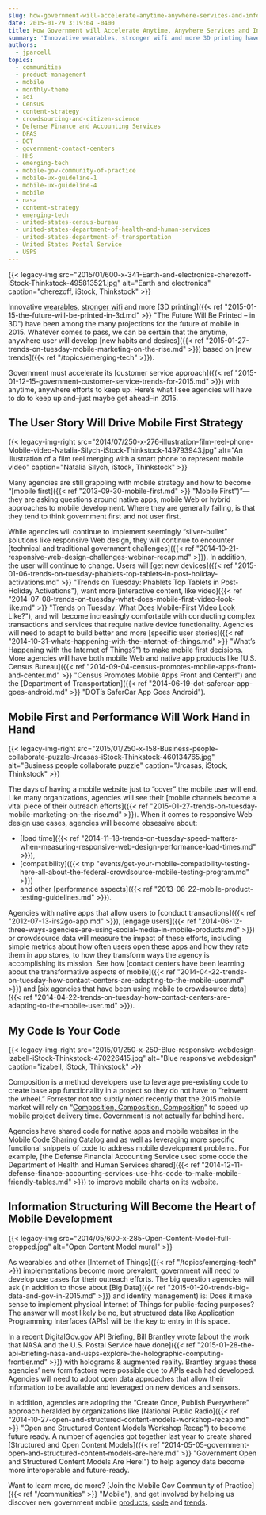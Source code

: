 ```yaml
---
slug: how-government-will-accelerate-anytime-anywhere-services-and-information-in-2015
date: 2015-01-29 3:19:04 -0400
title: How Government will Accelerate Anytime, Anywhere Services and Information in 2015
summary: 'Innovative wearables, stronger wifi and more 3D printing have been among the many projections for the future of mobile in 2015. Whatever comes to pass, we can be certain that the anytime, anywhere user will develop new habits and desires based on new trends. Government must accelerate its customer service approach with anytime, anywhere efforts to keep up. Here’s'
authors:
  - jparcell
topics:
  - communities
  - product-management
  - mobile
  - monthly-theme
  - aoi
  - Census
  - content-strategy
  - crowdsourcing-and-citizen-science
  - Defense Finance and Accounting Services
  - DFAS
  - DOT
  - government-contact-centers
  - HHS
  - emerging-tech
  - mobile-gov-community-of-practice
  - mobile-ux-guideline-1
  - mobile-ux-guideline-4
  - mobile
  - nasa
  - content-strategy
  - emerging-tech
  - united-states-census-bureau
  - united-states-department-of-health-and-human-services
  - united-states-department-of-transportation
  - United States Postal Service
  - USPS
---
```


{{< legacy-img src="2015/01/600-x-341-Earth-and-electronics-cherezoff-iStock-Thinkstock-495813521.jpg" alt="Earth and electronics" caption="cherezoff, iStock, Thinkstock" >}}

Innovative [wearables](http://analysis.openmobilemedia.com/commerce-brands/open-mobile-summit-day-two), [stronger wifi](http://analysis.openmobilemedia.com/commerce-brands/open-mobile-summit-day-one) and more [3D printing]({{< ref "2015-01-15-the-future-will-be-printed-in-3d.md" >}} "The Future Will Be Printed – in 3D") have been among the many projections for the future of mobile in 2015. Whatever comes to pass, we can be certain that the anytime, anywhere user will develop [new habits and desires]({{< ref "2015-01-27-trends-on-tuesday-mobile-marketing-on-the-rise.md" >}}) based on [new trends]({{< ref "/topics/emerging-tech" >}}).

Government must accelerate its [customer service approach]({{< ref "2015-01-12-15-government-customer-service-trends-for-2015.md" >}}) with anytime, anywhere efforts to keep up. Here’s what I see agencies will have to do to keep up and&#8211;just maybe get ahead&#8211;in 2015.

## The User Story Will Drive Mobile First Strategy

{{< legacy-img-right src="2014/07/250-x-276-illustration-film-reel-phone-Mobile-video-Natalia-Silych-iStock-Thinkstock-149793943.jpg" alt="An illustration of a film reel merging with a smart phone to represent mobile video" caption="Natalia Silych, iStock, Thinkstock" >}}

Many agencies are still grappling with mobile strategy and how to become “[mobile first]({{< ref "2013-09-30-mobile-first.md" >}} "Mobile First")”&#8212;they are asking questions around native apps, mobile Web or hybrid approaches to mobile development. Where they are generally failing, is that they tend to think government first and not user first.

While agencies will continue to implement seemingly “silver-bullet” solutions like responsive Web design, they will continue to encounter [technical and traditional government challenges]({{< ref "2014-10-21-responsive-web-design-challenges-webinar-recap.md" >}}). In addition, the user will continue to change. Users will [get new devices]({{< ref "2015-01-06-trends-on-tuesday-phablets-top-tablets-in-post-holiday-activations.md" >}} "Trends on Tuesday: Phablets Top Tablets in Post-Holiday Activations"), want more [interactive content, like video]({{< ref "2014-07-08-trends-on-tuesday-what-does-mobile-first-video-look-like.md" >}} "Trends on Tuesday: What Does Mobile-First Video Look Like?"), and will become increasingly comfortable with conducting complex transactions and services that require native device functionality. Agencies will need to adapt to build better and more [specific user stories]({{< ref "2014-10-31-whats-happening-with-the-internet-of-things.md" >}} "What’s Happening with the Internet of Things?") to make mobile first decisions. More agencies will have both mobile Web and native app products like [U.S. Census Bureau]({{< ref "2014-09-04-census-promotes-mobile-apps-front-and-center.md" >}} "Census Promotes Mobile Apps Front and Center!") and the [Department of Transportation]({{< ref "2014-06-19-dot-safercar-app-goes-android.md" >}} "DOT’s SaferCar App Goes Android").

## Mobile First and Performance Will Work Hand in Hand

{{< legacy-img-right src="2015/01/250-x-158-Business-people-collaborate-puzzle-Jrcasas-iStock-Thinkstock-460134765.jpg" alt="Business people collaborate puzzle" caption="Jrcasas, iStock, Thinkstock" >}}

The days of having a mobile website just to “cover” the mobile user will end. Like many organizations, agencies will see their [mobile channels become a vital piece of their outreach efforts]({{< ref "2015-01-27-trends-on-tuesday-mobile-marketing-on-the-rise.md" >}}). When it comes to responsive Web design use cases, agencies will become obsessive about:

  * [load time]({{< ref "2014-11-18-trends-on-tuesday-speed-matters-when-measuring-responsive-web-design-performance-load-times.md" >}}),
  * [compatibility]({{< tmp "events/get-your-mobile-compatibility-testing-here-all-about-the-federal-crowdsource-mobile-testing-program.md" >}})
  * and other [performance aspects]({{< ref "2013-08-22-mobile-product-testing-guidelines.md" >}}).

Agencies with native apps that allow users to [conduct transactions]({{< ref "2012-07-13-irs2go-app.md" >}}), [engage users]({{< ref "2014-06-12-three-ways-agencies-are-using-social-media-in-mobile-products.md" >}}) or crowdsource data will measure the impact of these efforts, including simple metrics about how often users open these apps and how they rate them in app stores, to how they transform ways the agency is accomplishing its mission. See how [contact centers have been learning about the transformative aspects of mobile]({{< ref "2014-04-22-trends-on-tuesday-how-contact-centers-are-adapting-to-the-mobile-user.md" >}}) and [six agencies that have been using mobile to crowdsource data]({{< ref "2014-04-22-trends-on-tuesday-how-contact-centers-are-adapting-to-the-mobile-user.md" >}}).

## My Code Is Your Code

{{< legacy-img-right src="2015/01/250-x-250-Blue-responsive-webdesign-izabell-iStock-Thinkstock-470226415.jpg" alt="Blue responsive webdesign" caption="izabell, iStock, Thinkstock" >}}

Composition is a method developers use to leverage pre-existing code to create base app functionality in a project so they do not have to “reinvent the wheel.” Forrester not too subtly noted recently that the 2015 mobile market will rely on “[Composition, Composition, Composition](http://blogs.forrester.com/michael_facemire/14-11-03-mobile_development_the_2015_crystal_ball)” to speed up mobile project delivery time. Government is not actually far behind here.

Agencies have shared code for native apps and mobile websites in the [Mobile Code Sharing Catalog](http://gsa.github.io/Mobile-Code-Catalog/) and as well as leveraging more specific functional snippets of code to address mobile development problems. For example, [the Defense Financial Accounting Service used some code the Department of Health and Human Services shared]({{< ref "2014-12-11-defense-finance-accounting-services-use-hhs-code-to-make-mobile-friendly-tables.md" >}}) to improve mobile charts on its website.

## Information Structuring Will Become the Heart of Mobile Development

{{< legacy-img src="2014/05/600-x-285-Open-Content-Model-full-cropped.jpg" alt="Open Content Model mural" >}}

As wearables and other [Internet of Things]({{< ref "/topics/emerging-tech" >}}) implementations become more prevalent, government will need to develop use cases for their outreach efforts. The big question agencies will ask (in addition to those about [Big Data]({{< ref "2015-01-20-trends-big-data-and-gov-in-2015.md" >}}) and identity management) is: Does it make sense to implement physical Internet of Things for public-facing purposes? The answer will most likely be no, but structured data like Application Programming Interfaces (APIs) will be the key to entry in this space.

In a recent DigitalGov.gov API Briefing, Bill Brantley wrote [about the work that NASA and the U.S. Postal Service have done]({{< ref "2015-01-28-the-api-briefing-nasa-and-usps-explore-the-holographic-computing-frontier.md" >}}) with holograms & augmented reality. Brantley argues these agencies’ new form factors were possible due to APIs each had developed. Agencies will need to adopt open data approaches that allow their information to be available and leveraged on new devices and sensors.

In addition, agencies are adopting the “Create Once, Publish Everywhere” approach heralded by organizations like [National Public Radio]({{< ref "2014-10-27-open-and-structured-content-models-workshop-recap.md" >}} "Open and Structured Content Models Workshop Recap") to become future ready. A number of agencies got together last year to create shared [Structured and Open Content Models]({{< ref "2014-05-05-government-open-and-structured-content-models-are-here.md" >}} "Government Open and Structured Content Models Are Here!") to help agency data become more interoperable and future-ready.

Want to learn more, do more? [Join the Mobile Gov Community of Practice]({{< ref "/communities" >}} "Mobile"), and get involved by helping us discover new government mobile [products](https://midas.18f.us/tasks/15), [code](https://midas.18f.us/tasks/19) and [trends](https://midas.18f.us/tasks/26).
